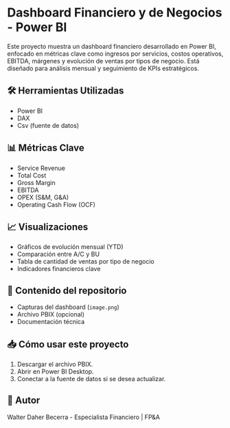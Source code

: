 # Dashboard Financiero y de Negocios - Power BI

Este proyecto muestra un dashboard financiero desarrollado en Power BI, enfocado en métricas clave como ingresos por servicios, costos operativos, EBITDA, márgenes y evolución de ventas por tipos de negocio. Está diseñado para análisis mensual y seguimiento de KPIs estratégicos.

## 🛠️ Herramientas Utilizadas
- Power BI
- DAX
- Csv (fuente de datos)

## 📊 Métricas Clave
- Service Revenue
- Total Cost
- Gross Margin
- EBITDA
- OPEX (S&M, G&A)
- Operating Cash Flow (OCF)

## 📈 Visualizaciones
- Gráficos de evolución mensual (YTD)
- Comparación entre A/C y BU
- Tabla de cantidad de ventas por tipo de negocio
- Indicadores financieros clave

## 📁 Contenido del repositorio
- Capturas del dashboard (`image.png`)
- Archivo PBIX (opcional)
- Documentación técnica

## 📥 Cómo usar este proyecto
1. Descargar el archivo PBIX.
2. Abrir en Power BI Desktop.
3. Conectar a la fuente de datos si se desea actualizar.

## 👤 Autor
Walter Daher Becerra - Especialista Financiero | FP&A
